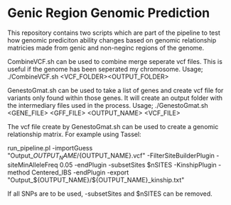 # Genic Region Genomic Prediction

This repository contains two scripts which are part of the pipeline to test how genomic prediciton ability changes based on
genomic relationship matricies made from genic and non-neginc regions of the genome. 
 
CombineVCF.sh can be used to combine merge seperate vcf files. This is useful if the genome has been seperated my chromosome.
Usage; ./CombineVCF.sh <VCF_FOLDER><OUTPUT_FOLDER>

GenestoGmat.sh can be used to take a list of genes and create vcf file for variants only found within those genes. It will
create an output folder with the intermediary files used in the process. 
Usage; ./GenestoGmat.sh <GENE_FILE> <GFF_FILE> <OUTPUT_NAME> <VCF_FILE>

The vcf file create by GenestoGmat.sh can be used to create a genomic relationship matrix. For example using Tassel:

run_pipeline.pl -importGuess "Output_$OUTPUT_NAME/${OUTPUT_NAME}.vcf" -FilterSiteBuilderPlugin -siteMinAlleleFreq 0.05 -endPlugin
-subsetSites $nSITES -KinshipPlugin -method Centered_IBS -endPlugin -export "Output_${OUTPUT_NAME}/${OUTPUT_NAME}_kinship.txt"

If all SNPs are to be used, -subsetSites and $nSITES can be removed.
